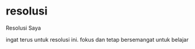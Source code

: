 # resolusi
Resolusi Saya

ingat terus untuk resolusi ini.
fokus dan tetap bersemangat untuk belajar
